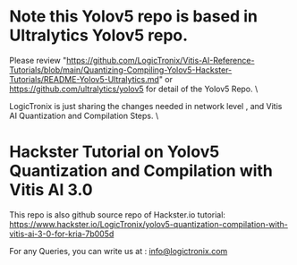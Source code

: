 # Note this Yolov5 repo is based in Ultralytics Yolov5 repo.
Please review "https://github.com/LogicTronix/Vitis-AI-Reference-Tutorials/blob/main/Quantizing-Compiling-Yolov5-Hackster-Tutorials/README-Yolov5-Ultralytics.md" or https://github.com/ultralytics/yolov5 for detail of the Yolov5 Repo. \

LogicTronix is just sharing the changes needed in network level , and Vitis AI Quantization and Compilation Steps. \

# Hackster Tutorial on Yolov5 Quantization and Compilation with Vitis AI 3.0
This repo is also github source repo of Hackster.io tutorial: https://www.hackster.io/LogicTronix/yolov5-quantization-compilation-with-vitis-ai-3-0-for-kria-7b005d

For any Queries, you can write us at : info@logictronix.com
